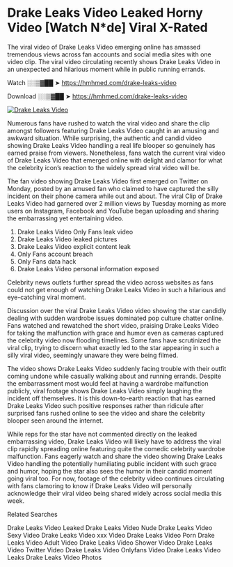 ﻿# Drake Leaks Video Leaked Horny Video [Watch N*de] Viral X-Rated

The viral video of ﻿Drake Leaks Video emerging online has amassed tremendous views across fan accounts and social media sites with one video clip. The viral video circulating recently shows ﻿Drake Leaks Video in an unexpected and hilarious moment while in public running errands. 

Watch ░░▒▓██ ➤ https://hmhmed.com/drake-leaks-video

Download ░░▒▓██ ➤ https://hmhmed.com/drake-leaks-video

[![Drake Leaks Video](https://i.imgur.com/dJHk4Zq.gif)](https://hmhmed.com/drake-leaks-video)

Numerous fans have rushed to watch the viral video and share the clip amongst followers featuring ﻿Drake Leaks Video caught in an amusing and awkward situation. While surprising, the authentic and candid video showing ﻿Drake Leaks Video handling a real life blooper so genuinely has earned praise from viewers. Nonetheless, fans watch the current viral video of ﻿Drake Leaks Video that emerged online with delight and clamor for what the celebrity icon’s reaction to the widely spread viral video will be.

The fan video showing ﻿Drake Leaks Video first emerged on Twitter on Monday, posted by an amused fan who claimed to have captured the silly incident on their phone camera while out and about. The viral Clip of ﻿Drake Leaks Video had garnered over 2 million views by Tuesday morning as more users on Instagram, Facebook and YouTube began uploading and sharing the embarrassing yet entertaining video. 

1. ﻿Drake Leaks Video Only Fans leak video
2. ﻿Drake Leaks Video leaked pictures
3. ﻿Drake Leaks Video explicit content leak
4. Only Fans account breach
5. Only Fans data hack
6. ﻿Drake Leaks Video personal information exposed

Celebrity news outlets further spread the video across websites as fans could not get enough of watching ﻿Drake Leaks Video in such a hilarious and eye-catching viral moment. 

Discussion over the viral ﻿Drake Leaks Video video showing the star candidly dealing with sudden wardrobe issues dominated pop culture chatter online. Fans watched and rewatched the short video, praising ﻿Drake Leaks Video for taking the malfunction with grace and humor even as cameras captured the celebrity video now flooding timelines. Some fans have scrutinized the viral clip, trying to discern what exactly led to the star appearing in such a silly viral video, seemingly unaware they were being filmed.

The video shows ﻿Drake Leaks Video suddenly facing trouble with their outfit coming undone while casually walking about and running errands. Despite the embarrassment most would feel at having a wardrobe malfunction publicly, viral footage shows ﻿Drake Leaks Video simply laughing the incident off themselves. It is this down-to-earth reaction that has earned ﻿Drake Leaks Video such positive responses rather than ridicule after surprised fans rushed online to see the video and share the celebrity blooper seen around the internet.  

While reps for the star have not commented directly on the leaked embarrassing video, ﻿Drake Leaks Video will likely have to address the viral clip rapidly spreading online featuring quite the comedic celebrity wardrobe malfunction. Fans eagerly watch and share the video showing ﻿Drake Leaks Video handling the potentially humiliating public incident with such grace and humor, hoping the star also sees the humor in their candid moment going viral too. For now, footage of the celebrity video continues circulating with fans clamoring to know if ﻿Drake Leaks Video will personally acknowledge their viral video being shared widely across social media this week.

Related Searches

﻿Drake Leaks Video Leaked
﻿Drake Leaks Video Nude
﻿Drake Leaks Video Sexy Video
﻿Drake Leaks Video xxx Video
﻿Drake Leaks Video Porn
﻿Drake Leaks Video Adult Video
﻿Drake Leaks Video Shower Video
﻿Drake Leaks Video Twitter Video
﻿Drake Leaks Video Onlyfans Video
﻿Drake Leaks Video Leaks
﻿Drake Leaks Video Photos